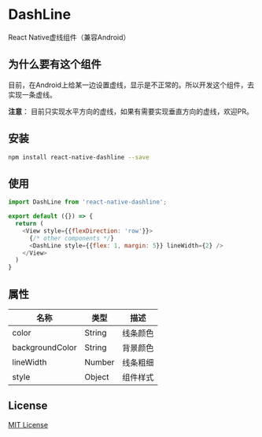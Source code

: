 # DashLine
React Native虚线组件（兼容Android）

## 为什么要有这个组件

目前，在Android上给某一边设置虚线，显示是不正常的。所以开发这个组件，去实现一条虚线。

**注意**： 目前只实现水平方向的虚线，如果有需要实现垂直方向的虚线，欢迎PR。

## 安装

```bash
npm install react-native-dashline --save
```

## 使用

```js
import DashLine from 'react-native-dashline';

export default ({}) => {
  return (
    <View style={{flexDirection: 'row'}}>
      {/* other components */}
      <DashLine style={{flex: 1, margin: 5}} lineWidth={2} />
    </View>
  )
}
```

## 属性
| 名称             | 类型    | 描述    |
|-----------------|--------|---------|
| color           | String | 线条颜色 |
| backgroundColor | String | 背景颜色 |
| lineWidth       | Number | 线条粗细 |
| style           | Object | 组件样式 |

## License

[MIT License](https://raw.githubusercontent.com/qfight/react-native-dashline/master/LICENSE)